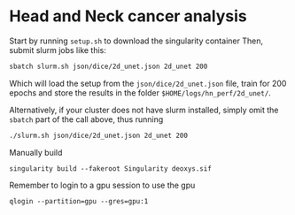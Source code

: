 # Head and Neck cancer analysis

Start by running `setup.sh` to download the singularity container
Then, submit slurm jobs like this:

```bash
sbatch slurm.sh json/dice/2d_unet.json 2d_unet 200
```

Which will load the setup from the `json/dice/2d_unet.json` file, train for 200 epochs
and store the results in the folder `$HOME/logs/hn_perf/2d_unet/`.

Alternatively, if your cluster does not have slurm installed, simply omit the `sbatch`
part of the call above, thus running

```bash
./slurm.sh json/dice/2d_unet.json 2d_unet 200
```

Manually build
```
singularity build --fakeroot Singularity deoxys.sif
```

Remember to login to a gpu session to use the gpu
```
qlogin --partition=gpu --gres=gpu:1
```
